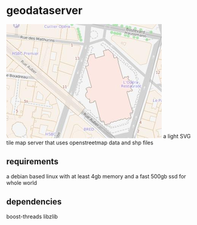 # geodataserver
![sample](/webdoc/sample.jpg)
a light SVG tile map server that uses openstreetmap data and shp files
## requirements
a debian based linux with at least 4gb memory and a fast 500gb ssd for whole world
## dependencies
boost-threads  libzlib
